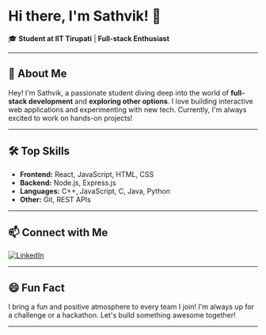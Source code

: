 # Hi there, I'm Sathvik! 👋

🎓 **Student at IIT Tirupati** | **Full-stack Enthusiast**

---

## 🚀 About Me

Hey! I'm Sathvik, a passionate student diving deep into the world of **full-stack development** and **exploring other options**. I love building interactive web applications and experimenting with new tech. Currently, I'm always excited to work on hands-on projects!

---

## 🛠️ Top Skills

- **Frontend:** React, JavaScript, HTML, CSS
- **Backend:** Node.js, Express.js
- **Languages:** C++, JavaScript, C, Java, Python
- **Other:** Git, REST APIs

---

## 📫 Connect with Me

[![LinkedIn](https://img.shields.io/badge/LinkedIn-blue?logo=linkedin&logoColor=white)](https://www.linkedin.com/in/sathvik-pilyanam/)

---

## 😄 Fun Fact

I bring a fun and positive atmosphere to every team I join! I'm always up for a challenge or a hackathon. Let's build something awesome together!

---
